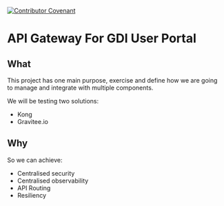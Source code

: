 [![Contributor Covenant](https://img.shields.io/badge/Contributor%20Covenant-2.1-4baaaa.svg)](code_of_conduct.md)

# API Gateway For GDI User Portal

## What
This project has one main purpose, exercise and define how we are going to manage and integrate with multiple components.

We will be testing two solutions:
- Kong
- Gravitee.io

## Why
So we can achieve:
- Centralised security
- Centralised observability
- API Routing
- Resiliency
